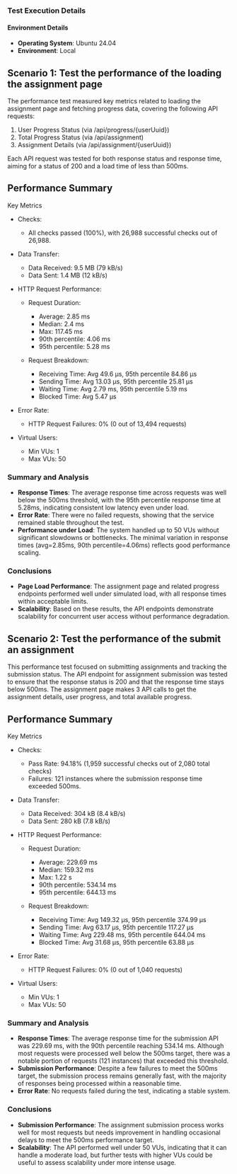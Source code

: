 ### Test Execution Details

#### Environment Details

- **Operating System**: Ubuntu 24.04
- **Environment**: Local

## Scenario 1: Test the performance of the loading the assignment page

The performance test measured key metrics related to loading the assignment page and fetching progress data, covering the following API requests:

1. User Progress Status (via /api/progress/{userUuid})
2. Total Progress Status (via /api/assignment)
3. Assignment Details (via /api/assignment/{userUuid})

Each API request was tested for both response status and response time, aiming for a status of 200 and a load time of less than 500ms.

## Performance Summary

Key Metrics

- Checks:
  - All checks passed (100%), with 26,988 successful checks out of 26,988.
- Data Transfer:
  - Data Received: 9.5 MB (79 kB/s)
  - Data Sent: 1.4 MB (12 kB/s)
- HTTP Request Performance:

  - Request Duration:
    - Average: 2.85 ms
    - Median: 2.4 ms
    - Max: 117.45 ms
    - 90th percentile: 4.06 ms
    - 95th percentile: 5.28 ms

  - Request Breakdown:
    - Receiving Time: Avg 49.6 µs, 95th percentile 84.86 µs
    - Sending Time: Avg 13.03 µs, 95th percentile 25.81 µs
    - Waiting Time: Avg 2.79 ms, 95th percentile 5.19 ms
    - Blocked Time: Avg 5.47 µs

- Error Rate:
  - HTTP Request Failures: 0% (0 out of 13,494 requests)

- Virtual Users:
  - Min VUs: 1
  - Max VUs: 50

### Summary and Analysis

- **Response Times**: The average response time across requests was well below the 500ms threshold, with the 95th percentile response time at 5.28ms, indicating consistent low latency even under load.
- **Error Rate**: There were no failed requests, showing that the service remained stable throughout the test.
- **Performance under Load**: The system handled up to 50 VUs without significant slowdowns or bottlenecks. The minimal variation in response times (avg=2.85ms, 90th percentile=4.06ms) reflects good performance scaling.

### Conclusions

- **Page Load Performance**: The assignment page and related progress endpoints performed well under simulated load, with all response times within acceptable limits.
- **Scalability**: Based on these results, the API endpoints demonstrate scalability for concurrent user access without performance degradation.

## Scenario 2: Test the performance of the submit an assignment

This performance test focused on submitting assignments and tracking the submission status. The API endpoint for assignment submission was tested to ensure that the response status is 200 and that the response time stays below 500ms.
The assignment page makes 3 API calls to get the assignment details, user progress, and total available progress.

## Performance Summary

Key Metrics

- Checks:
  - Pass Rate: 94.18% (1,959 successful checks out of 2,080 total checks)
  - Failures: 121 instances where the submission response time exceeded 500ms.
- Data Transfer:
  - Data Received: 304 kB (8.4 kB/s)
  - Data Sent: 280 kB (7.8 kB/s)
- HTTP Request Performance:
  - Request Duration:
    - Average: 229.69 ms
    - Median: 159.32 ms
    - Max: 1.22 s
    - 90th percentile: 534.14 ms
    - 95th percentile: 644.13 ms

  - Request Breakdown:
    - Receiving Time: Avg 149.32 µs, 95th percentile 374.99 µs
    - Sending Time: Avg 63.17 µs, 95th percentile 117.27 µs
    - Waiting Time: Avg 229.48 ms, 95th percentile 644.04 ms
    - Blocked Time: Avg 31.68 µs, 95th percentile 63.88 µs

- Error Rate:
  - HTTP Request Failures: 0% (0 out of 1,040 requests)

- Virtual Users:
  - Min VUs: 1
  - Max VUs: 50

### Summary and Analysis

- **Response Times**: The average response time for the submission API was 229.69 ms, with the 90th percentile reaching 534.14 ms. Although most requests were processed well below the 500ms target, there was a notable portion of requests (121 instances) that exceeded this threshold.
- **Submission Performance**: Despite a few failures to meet the 500ms target, the submission process remains generally fast, with the majority of responses being processed within a reasonable time.
- **Error Rate**: No requests failed during the test, indicating a stable system.


### Conclusions

- **Submission Performance**: The assignment submission process works well for most requests but needs improvement in handling occasional delays to meet the 500ms performance target.
- **Scalability**: The API performed well under 50 VUs, indicating that it can handle a moderate load, but further tests with higher VUs could be useful to assess scalability under more intense usage.
